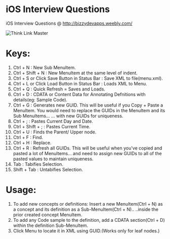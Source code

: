 iOS Interview Questions
=======================

iOS Interview Questions @ http://bizzydevapps.weebly.com/

![Think Link Master](http://bizzydevapps.weebly.com/uploads/2/6/0/6/26064193/header_images/1392910236.jpg)

Keys:
=====
1. Ctrl + N : New Sub MenuItem.
2. Ctrl + Shift + N : New MenuItem at the same level of indent.
3. Ctrl + S or Click Save Button in Status Bar : Save XML to file(menu.xml).
4. Ctrl + L or Click Load Button in Status Bar : Loads XML to Menu.
5. Ctrl + Q : Quick Refresh = Saves and Loads.
6. Ctrl + D : CDATA or Content Data for Annotating Defnitions with details(eg: Sample Code).
7. Ctrl + G : Generates new GUID.
              This will be useful if you Copy + Paste a MenuItem. 
              You would need to replace the GUIDs in the MenuItem and its Sub MenuItems...
              ... with new GUIDs for uniqueness.
8. Ctrl + ; : Pastes Current Day and Date.
9. Ctrl + Shift + ; : Pastes Current Time.
10. Ctrl + U : Finds the Parent/ Upper node.
11. Ctrl + F : Find.
12. Ctrl + H : Replace.
13. Ctrl + R : Refresh all GUIDs.
		This will be useful when you've copied and pasted a lot of MenuItems...
		and need to assign new GUIDs to all of the pasted values to maintain uniqueness.
14. Tab : Tabifies Selection.
15. Shift + Tab : Untabifies Selection.

Usage:
======
1. To add new concepts or definitions:
	Insert a new MenuItem(Ctrl + N) as a concept and its definition as a Sub-MenuItem(Ctrl + N).. 
	..inside the prior created concept MenuItem.
2. To add any Code sample to the definition, add a CDATA section(Ctrl + D) within the definition Sub-MenuItem.
3. Click Menu to locate it in XML using GUID.(Works only for leaf nodes.)
